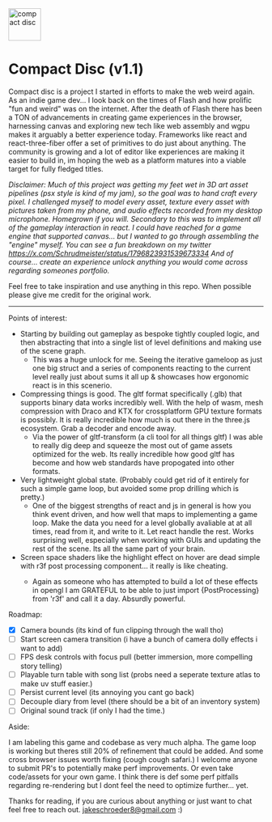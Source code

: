 <img src="https://upload.wikimedia.org/wikipedia/commons/e/e8/CD_autolev_crop_new.jpg" style="width:64px; height:64px" alt="compact disc"/>

# Compact Disc (v1.1)

Compact disc is a project I started in efforts to make the web weird again. As an indie game dev... I look back on the times of Flash and how prolific "fun and weird" was on the internet. After the death of Flash there has been a TON of advancements in creating game experiences in the browser, harnessing canvas and exploring new tech like web assembly and wgpu makes it arguably a better experience today. Frameworks like react and react-three-fiber offer a set of primitives to do just about anything. The community is growing and a lot of editor like experiences are making it easier to build in, im hoping the web as a platform matures into a viable target for fully fledged titles.

_Disclaimer: Much of this project was getting my feet wet in 3D art asset pipelines (psx style is kind of my jam), so the goal was to hand craft every pixel. I challenged myself to model every asset, texture every asset with pictures taken from my phone, and audio effects recorded from my desktop microphone. Homegrown if you will. Secondary to this was to implement all of the gameplay interaction in react. I could have reached for a game engine that supported canvas... but I wanted to go through assembling the "engine" myself. You can see a fun breakdown on my twitter https://x.com/Schrudmeister/status/1796823931539673334 And of course... create an experience unlock anything you would come across regarding someones portfolio._

Feel free to take inspiration and use anything in this repo. When possible please give me credit for the original work.

---

Points of interest:

- Starting by building out gameplay as bespoke tightly coupled logic, and then abstracting that into a single list of level definitions and making use of the scene graph.
  - This was a huge unlock for me. Seeing the iterative gameloop as just one big struct and a series of components reacting to the current level really just about sums it all up & showcases how ergonomic react is in this scenerio.
- Compressing things is good. The gltf format specifically (.glb) that supports binary data works incredibly well. With the help of wasm, mesh compression with Draco and KTX for crossplatform GPU texture formats is possibly. It is really incredible how much is out there in the three.js ecosystem. Grab a decoder and encode away.
  - Via the power of gltf-transform (a cli tool for all things gltf) I was able to really dig deep and squeeze the most out of game assets optimized for the web. Its really incredible how good gltf has become and how web standards have propogated into other formats.
- Very lightweight global state. (Probably could get rid of it entirely for such a simple game loop, but avoided some prop drilling which is pretty.)
  - One of the biggest strengths of react and js in general is how you think event driven, and how well that maps to implementing a game loop. Make the data you need for a level globally avaliable at at all times, read from it, and write to it. Let react handle the rest. Works surprising well, especially when working with GUIs and updating the rest of the scene. Its all the same part of your brain.
- Screen space shaders like the highlight effect on hover are dead simple with r3f post processing <Outline/> component... it really is like cheating.
  - Again as someone who has attempted to build a lot of these effects in opengl I am GRATEFUL to be able to just import {PostProcessing} from 'r3f' and call it a day. Absurdly powerful.

Roadmap:

- [x] Camera bounds (its kind of fun clipping through the wall tho)
- [ ] Start screen camera transition (i have a bunch of camera dolly effects i want to add)
- [ ] FPS desk controls with focus pull (better immersion, more compelling story telling)
- [ ] Playable turn table with song list (probs need a seperate texture atlas to make uv stuff easier.)
- [ ] Persist current level (its annoying you cant go back)
- [ ] Decouple diary from level (there should be a bit of an inventory system)
- [ ] Original sound track (if only I had the time.)

Aside:

I am labeling this game and codebase as very much alpha. The game loop is working but theres still 20% of refinement that could be added. And some cross browser issues worth fixing (cough cough safari.) I welcome anyone to submit PR's to potentially make perf improvements. Or even take code/assets for your own game. I think there is def some perf pitfalls regarding re-rendering but I dont feel the need to optimize further... yet.

Thanks for reading, if you are curious about anything or just want to chat feel free to reach out. jakeschroeder8@gmail.com :)

